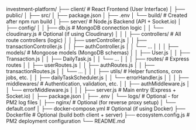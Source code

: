 investment-platform/
├── client/                                # React Frontend (User Interface)
│   ├── public/
│   ├── src/
│   ├── package.json
│   ├── .env
│   └── build/                             # Created after npm run build
│
├── server/                                # Node.js Backend (API + Socket.io)
│   ├── config/
│   │   ├── db.js                          # MongoDB connection logic
│   │   └── cloudinary.js                  # Optional (if using Cloudinary)
│   │
│   ├── controllers/                       # All route controllers (logic)
│   │   ├── userController.js
│   │   ├── transactionController.js
│   │   ├── authController.js
│   │   └── ...
│   │
│   ├── models/                            # Mongoose models (MongoDB schemas)
│   │   ├── User.js
│   │   ├── Transaction.js
│   │   ├── DailyTask.js
│   │   └── ...
│   │
│   ├── routes/                            # Express routes
│   │   ├── userRoutes.js
│   │   ├── authRoutes.js
│   │   ├── transactionRoutes.js
│   │   └── ...
│   │
│   ├── utils/                             # Helper functions, cron jobs, etc.
│   │   ├── dailyTaskScheduler.js
│   │   └── errorHandler.js
│   │
│   ├── middlewares/                       # Authentication, validation, etc.
│   │   ├── authMiddleware.js
│   │   └── errorMiddleware.js
│   │
│   ├── server.js                          # Main entry (Express + Socket.io)
│   ├── package.json
│   ├── .env
│   └── logs/                              # Optional - for PM2 log files
│
├── nginx/                                 # Optional (for reverse proxy setup)
│   └── default.conf
│
├── docker-compose.yml                     # Optional (if using Docker)
├── Dockerfile                             # Optional (build both client + server)
├── ecosystem.config.js                    # PM2 deployment configuration
└── README.md
